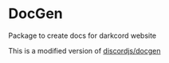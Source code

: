 # DocGen
Package to create docs for darkcord website

This is a modified version of [discordjs/docgen](https://github.com/discordjs/discord.js/blob/main/packages/docgen)